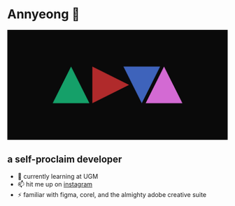 # Annyeong 👋
<img src="assets/img/adya.jpg" class="img-responsive" alt=""> </div>
## a self-proclaim developer
- 🌱 currently learning at UGM
- 📫 hit me up on [instagram](https://www.instagram.com/dysnasp/)
- ⚡ familiar with figma, corel, and the almighty adobe creative suite
